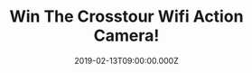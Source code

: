---
campaign-uuid: "c-250deb2b-930a-4140-8442-93720515e4e3"
type: "Competition"
category: "Technology"
date: "2019-02-13T09:00:00.000Z"
end-date: "2019-04-13T23:59:00.000Z"
disable-form: false
is_promoted: true
has_entry_page: true
title: "Win The Crosstour Wifi Action Camera!"
competition-description: "<p>After it’s previous success, here we are again giving\
  \ you the prizes you like the most: The Crosstour Action Camera 4K for you to make\
  \ your pictures alive! Capture all the good moments. Ideal for sports and travel\
  \ enthusiasts. You can take it to dive, climb, ride a bike, surf, etc… a totally\
  \ MUST for you!</p>\r\n<p>Be the envy of your friends with this amazing camera.\
  \ Click below for a chance to win.</p>"
hero-header: "Win The Crosstour Wifi Action Camera!"
terms-confirmation: "N/A"
banner-img: "https://assets.expresslyapp.com/asset-a17f6d76-0a28-4ddb-bead-54c47882974d.jpg"
logo-left-href: "aaa.nme.com"
logo-left-image: "https://assets.expresslyapp.com/asset-6f7ed6a2-94f2-4bb8-8cfd-ce7ef73fb3df.jpg"
logo-left-title: "NME AAA"
bg-image-hero: "https://assets.expresslyapp.com/asset-d598f0ab-f4e2-470b-8c86-4fe81c473247.jpg"
bg-image-first: "https://assets.expresslyapp.com/asset-39b05f80-cb23-4649-85a7-2fb0e7dc38f6.jpg"
section1-content: "<p>The Crosstour Wifi Action Camera takes you to explore a different\
  \ world: Built-in Wi-Fi Connection, Ultra HD 4K 16MP Resolution, Wrist Remote Control,\
  \ Waterproof, Self Timer Mode, Burst Photo… and many more features for you to discover!\
  \ \r\n</p>Enter the form below for a chance to win and you will never miss any precious\
  \ moment with The Crosstour Wifi Action Camera.</p>"
entry-title: "Win The Crosstour Wifi Action Camera!"
entry-content: "Enter the draw to win The Crosstour Wifi Action Camera by completing\
  \ the form below before 23:59 on 13 April 2019."
has-winner: false
prize-description: "The Crosstour Wifi Action Camera."
special-conditions: "Multiple entries are allowed up to one every day"
country-restrictions:
- "GB"
---